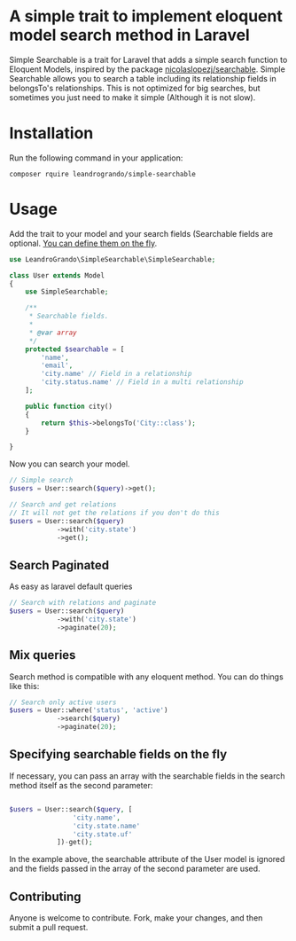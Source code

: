 A simple trait to implement eloquent model search method in Laravel
==========================================

Simple Searchable is a trait for Laravel that adds a simple search function to Eloquent Models, inspired by the package [nicolaslopezj/searchable](https://github.com/nicolaslopezj/searchable).
Simple Searchable allows you to search a table including its relationship fields in belongsTo's relationships.
This is not optimized for big searches, but sometimes you just need to make it simple (Although it is not slow).

# Installation

Run the following command in your application:

```
composer rquire leandrogrando/simple-searchable
```

# Usage

Add the trait to your model and your search fields (Searchable fields are optional. [You can define them on the fly](#specifying-searchable-fields-on-the-fly).

```php
use LeandroGrando\SimpleSearchable\SimpleSearchable;

class User extends Model
{
    use SimpleSearchable;

    /**
     * Searchable fields.
     *
     * @var array
     */
    protected $searchable = [
        'name',
        'email',
        'city.name' // Field in a relationship
        'city.status.name' // Field in a multi relationship
    ];

    public function city()
    {
        return $this->belongsTo('City::class');
    }

}
```

Now you can search your model.

```php
// Simple search
$users = User::search($query)->get();

// Search and get relations
// It will not get the relations if you don't do this
$users = User::search($query)
            ->with('city.state')
            ->get();
```


## Search Paginated

As easy as laravel default queries

```php
// Search with relations and paginate
$users = User::search($query)
            ->with('city.state')
            ->paginate(20);
```

## Mix queries

Search method is compatible with any eloquent method. You can do things like this:

```php
// Search only active users
$users = User::where('status', 'active')
            ->search($query)
            ->paginate(20);
```

## Specifying searchable fields on the fly

If necessary, you can pass an array with the searchable fields in the search method itself as the second parameter:

```php

$users = User::search($query, [
                'city.name',
                'city.state.name'
                'city.state.uf'
            ])-get();
```

In the example above, the searchable attribute of the User model is ignored and the fields passed in the array of the second parameter are used.

## Contributing

Anyone is welcome to contribute. Fork, make your changes, and then submit a pull request.
